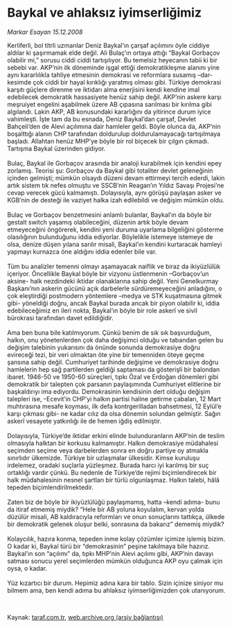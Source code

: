 # Baykal ve ahlaksız iyimserliğimiz

*Markar Esayan 15.12.2008*

<div class="taraf_structure_2col_1zq">
<div class="margen_n">



 <p>Kerliferli, bol titrli uzmanlar Deniz Baykal’ın çarşaf açılımını öyle ciddiye aldılar ki şaşırmamak elde değil. Ali Bulaç’ın ortaya attığı “Baykal Gorbaçov olabilir mi,” sorusu ciddi ciddi tartışılıyor. Bu temelsiz heyecanın tabii ki bir sebebi var. AKP’nin ilk döneminde işgal ettiği demokratikleşme alanını yine aynı kararlılıkla tahliye etmesinin demokrasi ve reformlara susamış –dar- kesimde çok ciddi bir hayal kırıklığı yaratmış olması gibi. Türkiye demokrasi karşıtı güçlere direnme ve iktidarı alma enerjisini kendi kendine imal edebilecek demokratik hassasiyete henüz sahip değil. AKP’nin askere karşı meşruiyet engelini aşabilmek üzere AB çıpasına sarılması bir kırılma gibi algılandı. Lakin AKP, AB konusundaki kararlığını da yitirince durum iyice vahimleşti. İşte tam da bu esnada, Deniz Baykal’dan çarşaf, Devlet Bahçeli’den de Alevi açılımına dair hamleler geldi. Böyle olunca da, AKP’nin boşalttığı alanın CHP tarafından doldurulup doldurulamayacağı tartışılmaya başladı. Allahtan henüz MHP’ye böyle bir rol biçecek bir çılgın çıkmadı. Tartışma Baykal üzerinden gidiyor. <br/><br/>Bulaç, Baykal ile Gorbaçov arasında bir analoji kurabilmek için kendini epey zorlamış. Teorisi şu: Gorbaçov da Baykal gibi totaliter devlet geleneğinin içinden gelmişti; mümkün olsaydı düzeni devam ettirmeyi tercih ederdi, lakin artık sistem tık nefes olmuştu ve SSCB’nin Reagan’ın Yıldız Savaşı Projesi’ne cevap verecek gücü kalmamıştı. Dolayısıyla, aynı görüşü paylaşan asker ve KGB’nin de desteği ile vaziyet halka izah edilebildi ve değişim mümkün oldu. <br/><br/>Bulaç ve Gorbaçov benzetmesini anlamlı bulanlar, Baykal’ın da böyle bir gestalt switch yaşamış olabileceğini, düzenin artık böyle devam etmeyeceğini öngörerek, kendini yeni duruma uyarlama bilgeliğini gösterme olasılığının bulunduğunu iddia ediyorlar. Böylelikle istemeye istemeye de olsa, denize düşen yılana sarılır misali, Baykal’ın kendini kurtaracak hamleyi yapmayı kurnazca öne aldığını iddia edenler bile var. <br/><br/>Tüm bu analizler temenni olmayı aşamayacak naiflik ve biraz da ikiyüzlülük içeriyor. Öncellikle Baykal böyle bir vizyonu üstlenmenin –Gorbaçov’un aksine- halk nezdindeki iktidar olanaklarına sahip değil. Yeni Genelkurmay Başkanı’nın askerin gücünü açık darbelerle sürdüremeyeceğini anladığını, o çok eleştirdiği postmodern yöntemlere –medya ve STK kuşatmasına gitmek gibi- yöneldiği doğru, ancak Baykal burada ancak bir piyon olabilir ki, iddia edebileceğimiz en ileri nokta, Baykal’ın böyle bir role askerî ve sivil bürokrasi tarafından davet edildiğidir. <br/><br/>Ama ben buna bile katılmıyorum. Çünkü benim de sık sık başvurduğum, halkın, onu yönetenlerden çok daha değişimci olduğu ve tabandan gelen bu değişim talebinin yukarısını da önünde sonunda demokrasiye doğru evireceği tezi, bir veri olmaktan öte yine bir temenniden öteye geçme şansına sahip değil. Cumhuriyet tarihinde değişime ve demokrasiye doğru hamlelerin hep sağ partilerden geldiği saptaması da gösterişli bir balondan ibaret. 1946-50 ve 1950-60 süreçleri, tıpkı Özal ve Erdoğan dönemleri gibi demokratik bir talepten çok parsanın paylaşımında Cumhuriyet elitlerine bir başkaldırıyı ima ediyordu. Demokrasinin kendisinin dert olduğu değişim talepleri ise, –Ecevit’in CHP’yi halkın partisi haline getirme çabaları, 12 Mart muhtırasına mesafe koyması, ilk defa kontrgerilladan bahsetmesi, 12 Eylül’e karşı çıkması gibi- ne kadar cılız da olsa dönemin solundan gelmiştir. Sağın askerî vesayete yatkınlığı ile de hemen iğdiş edilmiştir. <br/><br/>Dolayısıyla, Türkiye’de iktidar erkini elinde bulunduranların AKP’nin de teslim olmasıyla halktan bir korkusu kalmamıştır. Halkın demokrasiye müdahalesi seçimden seçime veya darbelerden sonra en doğru partiye oy atmakla sınırlıdır ülkemizde. Türkiye bir uzlaşmalar ülkesidir. Kimse kuruluşu irdelemez, oradaki suçlarla yüzleşmez. Burada harcı iyi karılmış bir suç ortaklığı vardır çünkü. Bu nedenle de Türkiye’de rejimi biçimlendirecek bir halk müdahalesinin nesnel şartları bir türlü olgunlaşmaz. Halkın talebi, hâlâ tepeden biçimlendirilmektedir. <br/><br/>Zaten biz de böyle bir ikiyüzlülüğü paylaşmamış, hatta –kendi adıma- bunu da itiraf etmemiş miydik? “Hele bir AB yoluna koyulalım, kervan yolda düzülür misali, AB kaldıracıyla reformları ve onun sonuçlarını tattıkça, ülkede bir demokratik gelenek oluşur belki, sonrasına da bakarız” dememiş miydik? <br/><br/>Kolaycılık, hazıra konma, tepeden inme kolay çözümler içimize işlemiş bizim. O kadar ki, Baykal türü bir “demokrasinin” peşine takılmaya bile hazırız. Baykal’ın son “açılımı” da, tıpkı MHP’nin Alevi açılımı gibi, AKP’nin davayı satması sonucu yerel seçimlerden mümkün olduğunca AKP oyu çalmak için oysa, o kadar. <br/><br/>Yüz kızartıcı bir durum. Hepimiz adına kara bir tablo. Sizin içinize siniyor mu bilmem ama, ben kendi adıma bu ahlaksız iyimserliğimizden çok utanıyorum. </p>

<br/>


<div id="taraf_not">
</div>

</div>


</div>

Kaynak: [taraf.com.tr](http://www.taraf.com.tr:80/makale/3115.htm), [web.archive.org (arşiv bağlantısı)](http://web.archive.org/web/20090207195456/http://www.taraf.com.tr:80/makale/3115.htm)
